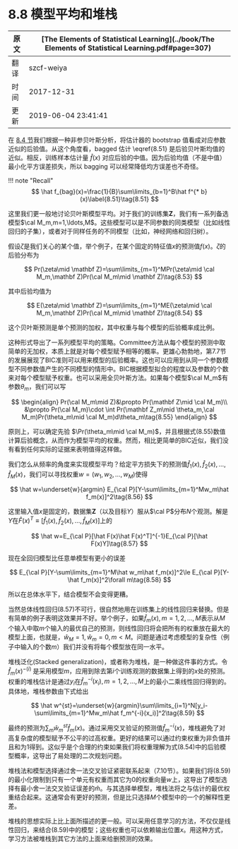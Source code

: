 # 8.8 模型平均和堆栈

| 原文   | [The Elements of Statistical Learning](../book/The Elements of Statistical Learning.pdf#page=307) |
| ---- | ---------------------------------------- |
| 翻译   | szcf-weiya                               |
| 时间   | 2017-12-31                               |
| 更新 |2019-06-04 23:41:41|

在 [8.4 节](8.4-Relationship-Between-the-Bootstrap-and-Bayesian-Inference/index.html)我们根据一种非参贝叶斯分析，将估计器的 bootstrap 值看成对应参数近似的后验值。从这个角度看，bagged 估计 \eqref{8.51} 是后验贝叶斯均值的近似。相反，训练样本估计量 $\hat f(x)$ 对应后验的中值。因为后验均值（不是中值）最小化平方误差损失，所以 bagging 可以经常降低均方误差也不奇怪。

!!! note "Recall"
    $$
    \hat f_{bag}(x)=\frac{1}{B}\sum\limits_{b=1}^B\hat f^{* b}(x)\label{8.51}\tag{8.51}
    $$

这里我们更一般地讨论贝叶斯模型平均。对于我们的训练集$\mathbf Z$，我们有一系列备选模型$\cal M_m,m=1,\ldots,M$。这些模型可以是不同参数的同类模型（比如线性回归的子集），或者对于同样任务的不同模型（比如，神经网络和回归树）。

假设$\zeta$是我们关心的某个值，举个例子，在某个固定的特征值$x$的预测值$f(x)$。$\zeta$的后验分布为

$$
Pr(\zeta\mid \mathbf Z)=\sum\limits_{m=1}^MPr(\zeta\mid \cal M_m,\mathbf Z)Pr(\cal M_m\mid \mathbf Z)\tag{8.53}
$$

其中后验均值为

$$
E(\zeta\mid \mathbf Z)=\sum\limits_{m=1}^ME(\zeta\mid \cal M_m,\mathbf Z)Pr(\cal M_m\mid \mathbf Z)\tag{8.54}
$$

这个贝叶斯预测是单个预测的加权，其中权重与每个模型的后验概率成比例。

这种形式导出了一系列模型平均的策略。Committee方法从每个模型的预测中取简单的无加权，本质上就是对每个模型赋予相等的概率。更雄心勃勃地，第7.7节的发展展现了BIC准则可以用来模型的后验概率。这也可以应用到从同一个参数模型不同参数值产生的不同模型的情形中。BIC根据模型拟合的程度以及参数的个数来对每个模型赋予权重。也可以采用全贝叶斯方法。如果每个模型$\cal M_m$有参数$\theta_m$，我们可以写

$$
\begin{align}
Pr(\cal M_m\mid Z)&\propto Pr(\mathbf Z\mid \cal M_m)\\
&\propto Pr(\cal M_m)\cdot \int Pr(\mathbf Z_m\mid \theta_m,\cal M_m)Pr(\theta_m\mid \cal M_m)d\theta_m\tag{8.55}
\end{align}
$$

原则上，可以确定先验 $\Pr(\theta_m\mid \cal M_m)$，并且根据式(8.55)数值计算后验概念，从而作为模型平均的权重。然而，相比更简单的BIC近似，我们没有看到任何实际的证据来表明值得这样做。

我们怎么从频率的角度来实现模型平均？给定平方损失下的预测值$\hat f_1(x),\hat f_2(x),\ldots, \hat f_M(x)$，我们可以寻找权重$w=(w_1,w_2,\ldots,w_M)$使得

$$
\hat w=\underset{w}{argmin} E_{\cal P}[Y-\sum\limits_{m=1}^Mw_m\hat f_m(x)]^2\tag{8.56}
$$

这里输入值$x$是固定的，数据集$\mathbf Z$（以及目标$Y$）服从$\cal P$分布$N$个观测。解是$Y$在$\hat F(x)^T\equiv [\hat f_1(x), \hat f_2(x), \ldots, \hat f_M(x)]$上的

$$
\hat w=E_{\cal P}[\hat F(x)\hat F(x)^T]^{-1}E_{\cal P}[\hat F(x)Y]\tag{8.57}
$$

现在全回归模型比任意单模型有更小的误差

$$
E_{\cal P}[Y-\sum\limits_{m=1}^M\hat w_m\hat f_m(x)]^2\le E_{\cal P}[Y-\hat f_m(x)]^2\forall m\tag{8.58}
$$

所以在总体水平下，结合模型不会变得更糟。

当然总体线性回归(8.57)不可行，很自然地用在训练集上的线性回归来替换。但是有简单的例子表明这效果并不好。举个例子，如果$\hat f_m(x),m=1,2,...,M$表示从$M$个输入中取$m$个输入的最优自己的预测，则线性回归将会把所有的权重放在最大的模型上面，也就是，$\hat w_M=1,\hat w_m=0,m<M$。问题是通过考虑模型的复杂性（例子中输入的个数$m$）我们并没有将每个模型放在同一水平。

堆栈泛化(Stacked generalization)，或者称为堆栈，是一种做这件事的方式。令$\hat f_m(x)^{-(i)}$ 是采用模型$m$，应用到除去第$i$个训练观测的数据集上得到的$x$处的预测。权重的堆栈估计是通过$y_i$在$\hat f_m^{-i}(x_i),m=1,2,
\ldots,M$上的最小二乘线性回归得到的。具体地，堆栈参数由下式给出

$$
\hat w^{st}=\underset{w}{argmin}\sum\limits_{i=1}^N[y_i-\sum\limits_{m=1}^Mw_m\hat f_m^{-i}(x_i)]^2\tag{8.59}
$$

最终的预测为$\sum_m\hat w_m^{st}\hat f_m(x)$。通过采用交叉验证的预测值$\hat f_m^{-i}(x)$，堆栈避免了对高复杂度的模型赋予不公平的过高权重。更好的结果可以通过约束权重为非负值并且和为1得到。这似乎是个合理的约束如果我们将权重理解为式(8.54)中的后验模型概率，这导出了易处理的二次规划问题。

堆栈法和模型选择通过舍一法交叉验证紧密联系起来（7.10节）。如果我们将(8.59)的最小化限制到只有一个单元有权重而其它为0的权重向量$w$上，这导出了模型选择有最小舍一法交叉验证误差的$\hat m$。与其选择单模型，堆栈法将之与估计的最优权重结合起来。这通常会有更好的预测，但是比只选择$M$个模型中的一个的解释性更差。

堆栈的思想实际上比上面所描述的更一般。可以采用任意学习的方法，不仅仅是线性回归，来结合(8.59)中的模型；这些权重也可以依赖输出位置$x$。用这种方式，学习方法被堆栈到其它方法的上面来给删预测的效果。
